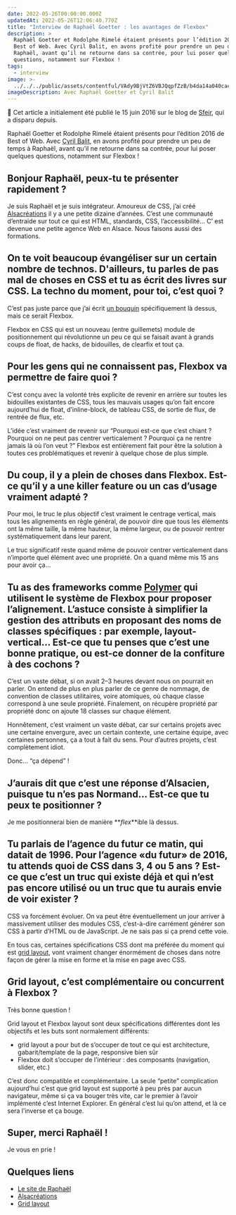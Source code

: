 ```yaml
---
date: 2022-05-26T00:00:00.000Z
updatedAt: 2022-05-26T12:06:40.770Z
title: "Interview de Raphaël Goetter : les avantages de Flexbox"
description: >
  Raphaël Goetter et Rodolphe Rimelé étaient présents pour l’édition 2016 de
  Best of Web. Avec Cyril Balit, en avons profité pour prendre un peu de temps à
  Raphaël, avant qu’il ne retourne dans sa contrée, pour lui poser quelques
  questions, notamment sur Flexbox !
tags:
  - interview
image: >-
  ../../../public/assets/contentful/VAdy9BjVtZ6VBJQqpfZzB/b4da14a040cac6dfa316c1148df1f750/IMG_3362.JPG
imageDescription: Avec Raphaêl Goetter et Cyril Balit
---
```


📢 Cet article a initialement été publié le 15 juin 2016 sur le blog de [Sfeir](https://www.sfeir.com/fr/), qui a disparu depuis.

Raphaël Goetter et Rodolphe Rimelé étaient présents pour l’édition 2016 de Best of Web. Avec [Cyril Balit](https://twitter.com/cbalit), en avons profité pour prendre un peu de temps à Raphaël, avant qu’il ne retourne dans sa contrée, pour lui poser quelques questions, notamment sur Flexbox !

## Bonjour Raphaël, peux-tu te présenter rapidement ?

Je suis Raphaël et je suis intégrateur. Amoureux de CSS, j’ai créé [Alsacréations](http://www.alsacreations.com/) il y a une petite dizaine d’années. C&rsquo;est une communauté d’entraide sur tout ce qui est HTML, standards, CSS, l’accessibilité&#8230; C&rsquo; est devenue une petite agence Web en Alsace. Nous faisons aussi des formations.

## On te voit beaucoup évangéliser sur un certain nombre de technos. D'ailleurs, tu parles de pas mal de choses en CSS et tu as écrit des livres sur CSS. La techno du moment, pour toi, c’est quoi ?

C’est pas juste parce que j’ai écrit [un bouquin](https://goetter.fr/livres/flexbox/) spécifiquement là dessus, mais ce serait Flexbox.

Flexbox en CSS qui est un nouveau (entre guillemets) module de positionnement qui révolutionne un peu ce qui se faisait avant à grands coups de float, de hacks, de bidouilles, de clearfix et tout ça.

## Pour les gens qui ne connaissent pas, Flexbox va permettre de faire quoi ?

C’est conçu avec la volonté très explicite de revenir en arrière sur toutes les bidouilles existantes de CSS, tous les mauvais usages qu’on fait encore aujourd’hui de float, d’inline-block, de tableau CSS, de sortie de flux, de rentrée de flux, etc.

L’idée c’est vraiment de revenir sur “Pourquoi est-ce que c’est chiant ? Pourquoi on ne peut pas centrer verticalement ? Pourquoi ça ne rentre jamais là où l’on veut ?” Flexbox est entièrement fait pour être la solution à toutes ces problématiques et revenir à quelque chose de plus simple.

## Du coup, il y a plein de choses dans Flexbox. Est-ce qu’il y a une killer feature ou un cas d’usage vraiment adapté ?

Pour moi, le truc le plus objectif c’est vraiment le centrage vertical, mais tous les alignements en règle général, de pouvoir dire que tous les éléments ont la même taille, la même hauteur, la même largeur, ou de pouvoir rentrer systématiquement dans leur parent.

Le truc significatif reste quand même de pouvoir centrer verticalement dans n’importe quel élément avec une propriété. On a quand même mis 15 ans pour avoir ça…

## Tu as des frameworks comme [Polymer](https://www.polymer-project.org/) qui utilisent le système de Flexbox pour proposer l’alignement. L’astuce consiste à simplifier la gestion des attributs en proposant des noms de classes spécifiques : par exemple, layout-vertical… Est-ce que tu penses que c’est une bonne pratique, ou est-ce donner de la confiture à des cochons ?

C’est un vaste débat, si on avait 2–3 heures devant nous on pourrait en parler. On entend de plus en plus parler de ce genre de nommage, de convention de classes utilitaires, voire atomiques, où chaque classe correspond à une seule propriété. Finalement, on récupère propriété par propriété donc on ajoute 18 classes sur chaque élément.

Honnêtement, c’est vraiment un vaste débat, car sur certains projets avec une certaine envergure, avec un certain contexte, une certaine équipe, avec certaines personnes, ça a tout à fait du sens. Pour d’autres projets, c’est complètement idiot.

Donc… “ça dépend” !

## J’aurais dit que c’est une réponse d’Alsacien, puisque tu n’es pas Normand… Est-ce que tu peux te positionner ?

Je me positionnerai bien de manière **_flex_**ible là dessus.

## Tu parlais de l’agence du futur ce matin, qui datait de 1996. Pour l’agence «du futur» de 2016, tu attends quoi de CSS dans 3, 4 ou 5 ans ? Est-ce que c’est un truc qui existe déjà et qui n’est pas encore utilisé ou un truc que tu aurais envie de voir exister ?

CSS va forcément évoluer. On va peut être éventuellement un jour arriver à massivement utiliser des modules CSS, c’est-à-dire carrément générer son CSS à partir d’HTML ou de JavaScript. Je ne sais pas si ça prend cette voie.

En tous cas, certaines spécifications CSS dont ma préférée du moment qui est [grid layout](https://www.w3.org/TR/css3-grid-layout/), vont vraiment changer énormément de choses dans notre façon de gérer la mise en forme et la mise en page avec CSS.

## Grid layout, c’est complémentaire ou concurrent à Flexbox ?

Très bonne question !

Grid layout et Flexbox layout sont deux spécifications différentes dont les objectifs et les buts sont normalement différents:

- grid layout a pour but de s’occuper de tout ce qui est architecture, gabarit/template de la page, responsive bien sûr
- Flexbox doit s’occuper de l’intérieur : des composants (navigation, slider, etc.)

C’est donc compatible et complémentaire. La seule “petite” complication aujourd’hui c’est que grid layout est supporté à peu près par aucun navigateur, même si ça va bouger très vite, car le premier à l’avoir implémenté c’est Internet Explorer. En général c’est lui qu’on attend, et là ce sera l’inverse et ça bouge.

## Super, merci Raphaël !

Je vous en prie !

## Quelques liens

- [Le site de Raphaël](http://goetter.fr/)
- [Alsacréations](http://www.alsacreations.com/)
- [Grid layout](https://www.w3.org/TR/css3-grid-layout/)
